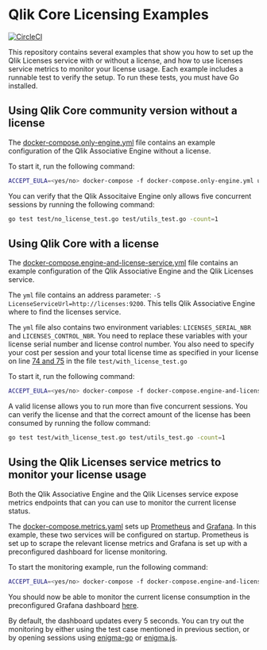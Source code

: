 # Qlik Core Licensing Examples

[![CircleCI](https://circleci.com/gh/qlik-oss/core-using-licenses.svg?style=shield)](https://circleci.com/gh/qlik-oss/core-using-licenses)

This repository contains several examples that show you how to set up the Qlik Licenses service with or without a license, and how to use licenses service metrics to monitor your license usage. Each example includes a runnable test to verify the setup. To run these tests, you must have Go installed.

## Using Qlik Core community version without a license

The [docker-compose.only-engine.yml](./docker-compose.only-engine) file contains an example configuration of the Qlik Associative Engine without a license.

To start it, run the following command:

```bash
ACCEPT_EULA=<yes/no> docker-compose -f docker-compose.only-engine.yml up -d
```

You can verify that the Qlik Associtaive Engine only allows five concurrent sessions by running the following command:

```bash
go test test/no_license_test.go test/utils_test.go -count=1
```

## Using Qlik Core with a license

The [docker-compose.engine-and-license-service.yml](./docker-compose.engine-and-license-service.yml) file contains an example configuration of the Qlik Associative Engine and the Qlik Licenses service.

The `yml` file contains an address parameter: `-S LicenseServiceUrl=http://licenses:9200`. This tells Qlik Associative Engine where to find the licenses service.

The `yml` file also contains two environment variables: `LICENSES_SERIAL_NBR` and `LICENSES_CONTROL_NBR`. You need to replace these variables with your license serial number and license control number. You also need to specify your cost per session and your total license time as specified in your license on line [74 and 75](https://github.com/qlik-oss/core-using-licenses/blob/26c32f497c0973f69ad6122ffa2bdd0ce6e4b531/test/with_license_test.go#L74) in the file `test/with_license_test.go`

To start it, run the following command:

```bash
ACCEPT_EULA=<yes/no> docker-compose -f docker-compose.engine-and-license-service.yml up -d
```

A valid license allows you to run more than five concurrent sessions. You can verify the license and that the correct amount of the license has been consumed by running the follow command:

```bash
go test test/with_license_test.go test/utils_test.go -count=1
```

## Using the Qlik Licenses service metrics to monitor your license usage

Both the Qlik Associative Engine and the Qlik Licenses service expose metrics endpoints that can you can use to monitor the current license status.

The [docker-compose.metrics.yaml](./docker-compose.metrics.yml) sets up [Prometheus](https://prometheus.io/) and [Grafana](https://grafana.com/). In this example, these two services will be configured on startup. Prometheus is set up to scrape the relevant license metrics and Grafana is set up with a preconfigured dashboard for license monitoring.

To start the monitoring example, run the following command:

```bash
ACCEPT_EULA=<yes/no> docker-compose -f docker-compose.engine-and-license-service.yml -f docker-compose.metrics.yml up -d
```

You should now be able to monitor the current license consumption in the preconfigured Grafana dashboard [here](http://localhost:3000/d/license_monitoring/qlik-core-licensing-monitoring?refresh=5s&orgId=1).

By default, the dashboard updates every 5 seconds. You can try out the monitoring by either using the test case mentioned in previous section, or by opening sessions using [enigma-go](https://github.com/qlik-oss/enigma-go) or [enigma.js](https://github.com/qlik-oss/enigma.js).
